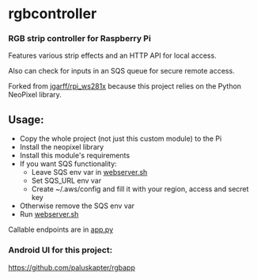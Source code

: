 # rgbcontroller
### RGB strip controller for Raspberry Pi

Features various strip effects and an HTTP API for local access.

Also can check for inputs in an SQS queue for secure remote access.

Forked from [jgarff/rpi_ws281x](https://github.com/jgarff/rpi_ws281x) because this project relies on the Python NeoPixel library.

## Usage:
- Copy the whole project (not just this custom module) to the Pi
- Install the neopixel library
- Install this module's requirements
- If you want SQS functionality:
  - Leave SQS env var in [webserver.sh](https://github.com/paluskapter/rgbcontroller/blob/master/python/custom/webserver.sh)
  - Set SQS_URL env var
  - Create ~/.aws/config and fill it with your region, access and secret key
- Otherwise remove the SQS env var
- Run [webserver.sh](https://github.com/paluskapter/rgbcontroller/blob/master/python/custom/webserver.sh)

Callable endpoints are in [app.py](https://github.com/paluskapter/rgbcontroller/blob/master/python/custom/app.py)

### Android UI for this project:
https://github.com/paluskapter/rgbapp
